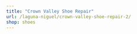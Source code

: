 ```yaml
---
title: "Crown Valley Shoe Repair"
url: /laguna-niguel/crown-valley-shoe-repair-2/
shop: shoes
---
```

